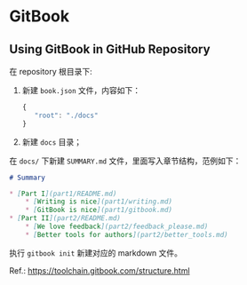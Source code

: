 # GitBook

## Using GitBook in GitHub Repository

在 repository 根目录下:

1. 新建 `book.json` 文件，内容如下：

    ```js
    {
       "root": "./docs"
    }
    ```
2. 新建 `docs` 目录； 

在 `docs/` 下新建 `SUMMARY.md` 文件，里面写入章节结构，范例如下：

```md
# Summary

* [Part I](part1/README.md)
    * [Writing is nice](part1/writing.md)
    * [GitBook is nice](part1/gitbook.md)
* [Part II](part2/README.md)
    * [We love feedback](part2/feedback_please.md)
    * [Better tools for authors](part2/better_tools.md)
```

执行 `gitbook init` 新建对应的 markdown 文件。

Ref.: https://toolchain.gitbook.com/structure.html
